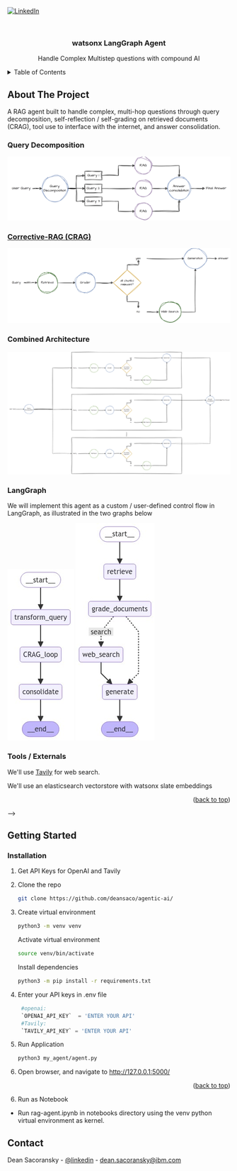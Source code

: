 <!-- Improved compatibility of back to top link: See: https://github.com/othneildrew/Best-README-Template/pull/73 -->
<a id="readme-top"></a>
<!--
*** Thanks for checking out the Best-README-Template. If you have a suggestion
*** that would make this better, please fork the repo and create a pull request
*** or simply open an issue with the tag "enhancement".
*** Don't forget to give the project a star!
*** Thanks again! Now go create something AMAZING! :D
-->



<!-- PROJECT SHIELDS -->
<!--
*** I'm using markdown "reference style" links for readability.
*** Reference links are enclosed in brackets [ ] instead of parentheses ( ).
*** See the bottom of this document for the declaration of the reference variables
*** for contributors-url, forks-url, etc. This is an optional, concise syntax you may use.
*** https://www.markdownguide.org/basic-syntax/#reference-style-links
-->
[![LinkedIn][linkedin-shield]][linkedin-url]



<!-- PROJECT LOGO -->
<br />
<div align="center">
  <!-- <a href="https://github.ibm.com/Dean-Sacoransky/agenticai">
    <img src="img/logo.drawio.png" alt="Logo" width="80" height="80">
  </a> -->

  <h3 align="center">watsonx LangGraph Agent</h3>

  <p align="center">
    Handle Complex Multistep questions with compound AI
    <br />
  </p>
</div>



<!-- TABLE OF CONTENTS -->
<details>
  <summary>Table of Contents</summary>
  <ol>
    <li>
      <a href="#about-the-project">About The Project</a>
    </li>
    <li>
      <a href="#getting-started">Getting Started</a>
      <ul>
        <li><a href="#installation">Installation</a></li>
      </ul>
    </li>
    <li><a href="#contact">Contact</a></li>
  </ol>
</details>



<!-- ABOUT THE PROJECT -->
## About The Project

A RAG agent built to handle complex, multi-hop questions through query decomposition, self-reflection / self-grading on retrieved documents (CRAG), tool use to interface with the internet, and answer consolidation. 

### Query Decomposition
![query](img/query-decomp.png)

### [Corrective-RAG (CRAG)](https://arxiv.org/abs/2401.15884) 
![CRAG](img/CRAG1.png)

### Combined Architecture
![system](img/system.png)

### LangGraph
We will implement this agent as a custom / user-defined control flow in LangGraph, as illustrated in the two graphs below

![agent](img/agent.jpg)
![CRAG_graph](img/CRAG_graph.jpg)

### Tools / Externals
We'll use [Tavily](https://python.langchain.com/v0.2/docs/integrations/tools/tavily_search/) for web search.

We'll use an elasticsearch vectorstore with watsonx slate embeddings

<p align="right">(<a href="#readme-top">back to top</a>)</p>



<!-- ### Built With

* [![Next][Next.js]][Next-url]
* [![React][React.js]][React-url]
* [![Vue][Vue.js]][Vue-url]
* [![Angular][Angular.io]][Angular-url]
* [![Svelte][Svelte.dev]][Svelte-url]
* [![Laravel][Laravel.com]][Laravel-url]
* [![Bootstrap][Bootstrap.com]][Bootstrap-url]
* [![JQuery][JQuery.com]][JQuery-url] --> -->

<!-- <p align="right">(<a href="#readme-top">back to top</a>)</p>



<!-- GETTING STARTED -->
## Getting Started

### Installation

1. Get API Keys for OpenAI and Tavily
2. Clone the repo
   ```bash
   git clone https://github.com/deansaco/agentic-ai/
   ```
3. Create virtual environment

    ```bash
    python3 -m venv venv
    ```

    Activate virtual environment

    ```bash
    source venv/bin/activate
    ```

    Install dependencies
    ```bash
    python3 -m pip install -r requirements.txt
    ```

4. Enter your API keys in .env file 
   ```python
    #openai:
    `OPENAI_API_KEY`  = 'ENTER YOUR API'
    #Tavily:
    `TAVILY_API_KEY` = 'ENTER YOUR API'
   ```
5. Run Application
    ```bash
    python3 my_agent/agent.py
    ```
6. Open browser, and navigate to http://127.0.0.1:5000/
<p align="right">(<a href="#readme-top">back to top</a>)</p>

6. Run as Notebook
- Run rag-agent.ipynb in notebooks directory using the venv python virtual environment as kernel.


<!-- CONTACT -->
## Contact

Dean Sacoransky - [@linkedin](https://www.linkedin.com/in/dean-sacoransky-6a671119a/) - dean.sacoransky@ibm.com


<!-- MARKDOWN LINKS & IMAGES -->
<!-- https://www.markdownguide.org/basic-syntax/#reference-style-links -->
[contributors-shield]: https://img.shields.io/github/contributors/othneildrew/Best-README-Template.svg?style=for-the-badge
[contributors-url]: https://github.com/othneildrew/Best-README-Template/graphs/contributors
[forks-shield]: https://img.shields.io/github/forks/othneildrew/Best-README-Template.svg?style=for-the-badge
[forks-url]: https://github.com/othneildrew/Best-README-Template/network/members
[stars-shield]: https://img.shields.io/github/stars/othneildrew/Best-README-Template.svg?style=for-the-badge
[stars-url]: https://github.com/othneildrew/Best-README-Template/stargazers
[issues-shield]: https://img.shields.io/github/issues/othneildrew/Best-README-Template.svg?style=for-the-badge
[issues-url]: https://github.com/othneildrew/Best-README-Template/issues
[license-shield]: https://img.shields.io/github/license/othneildrew/Best-README-Template.svg?style=for-the-badge
[license-url]: https://github.com/othneildrew/Best-README-Template/blob/master/LICENSE.txt
[linkedin-shield]: https://img.shields.io/badge/-LinkedIn-black.svg?style=for-the-badge&logo=linkedin&colorB=555
[linkedin-url]: https://www.linkedin.com/in/dean-sacoransky-6a671119a/
[product-screenshot]: images/screenshot.png
[Next.js]: https://img.shields.io/badge/next.js-000000?style=for-the-badge&logo=nextdotjs&logoColor=white

